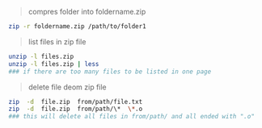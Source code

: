 
> compres folder into foldername.zip
```sh
zip -r foldername.zip /path/to/folder1
```

> list files in zip file
```sh
unzip -l files.zip 
unzip -l files.zip | less
### if there are too many files to be listed in one page
```

> delete file deom zip file
```sh
zip  -d  file.zip  from/path/file.txt
zip  -d  file.zip  from/path/\*  \*.o
### this will delete all files in from/path/ and all ended with ".o"
```

